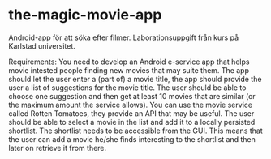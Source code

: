 # the-magic-movie-app

Android-app för att söka efter filmer. 
Laborationsuppgift från kurs på Karlstad universitet.

Requirements:
You need to develop an Android e-service app that helps movie intested people finding new movies that may suite them. 
The app should let the user enter a (part of) a movie title, the app should provide the user a list of suggestions for the movie title. 
The user should be able to choose one suggestion and then get at least 10 movies that are similar (or the maximum amount the service allows). 
You can use the movie service called Rotten Tomatoes, they provide an API that may be useful. 
The user should be able to select a movie in the list and add it to a locally persisted shortlist. 
The shortlist needs to be accessible from the GUI. This means that the user can add a movie he/she finds interesting to 
the shortlist and then later on retrieve it from there.
